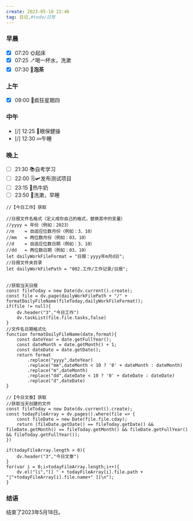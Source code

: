 ```yaml
---
create: 2023-05-18 22:46
tag: 日记,#todo/日常
---
```

### 早晨
- [x] 07:20 🌞起床
- [x] 07:25 🪥喝一杯水，洗漱
- [x] 07:30 🍵**泡茶**
### 上午
- [x] 09:00 🍗疯狂星期四
### 中午
- [/] 12:25 👀眼保健操
- [/] 12:30 💤午睡
### 晚上
- [ ] 21:30 📚自考学习
- [ ] 22:00 🗒🛩️发布测试项目
- [ ] 23:15 🥛热牛奶
- [ ] 23:50 🌙洗漱，早睡

```dataviewjs
//【今日工作】获取

//日报文件名格式（定义成你自己的格式，替换其中的变量）
//yyyy = 年份（例如：2023）
//m    = 自适应位数月份（例如：3、10）
//mm   = 两位数月份（例如：03、10）
//d    = 自适应位数日期（例如：3、10）
//dd   = 两位数日期（例如：03、10）
let dailyWorkFileFormat = "日报：yyyy年m月d日";
//日报文件夹目录
let dailyWorkFilePath = "002.工作/工作记录/日报";


//获取当天日报
const fileToday = new Date(dv.current().create);
const file = dv.page(dailyWorkFilePath + "/" + formatDailyFileName(fileToday,dailyWorkFileFormat));
if(file != null){
    dv.header("3","今日工作")
    dv.taskList(file.file.tasks,false)
}
//文件名日期格式化
function formatDailyFileName(date,format){
    const dateYear = date.getFullYear();
    const dateMonth = date.getMonth() + 1;
    const dateDate = date.getDate();
    return format
        .replace("yyyy",dateYear)
        .replace("mm",dateMonth < 10 ? '0' + dateMonth : dateMonth)
        .replace("m",dateMonth)
        .replace("dd",dateDate < 10 ? '0' + dateDate : dateDate)
        .replace("d",dateDate)
}
```
```dataviewjs
//【今日文章】获取
//获取当天创建的文件
const fileToday = new Date(dv.current().create);
const todayFileArray = dv.pages().where(file => {
    const fileDate = new Date(file.file.cday);
    return (fileDate.getDate() == fileToday.getDate() && fileDate.getMonth() == fileToday.getMonth() && fileDate.getFullYear() && fileToday.getFullYear());
})

if(todayFileArray.length > 0){
    dv.header("3","今日文章")
}
for(var i = 0;i<todayFileArray.length;i++){
    dv.el("li","[[ " + todayFileArray[i].file.path + "|"+todayFileArray[i].file.name+" ]]\n");
}
```
### 结语
结束了2023年5月18日。